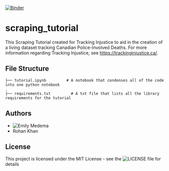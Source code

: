 [![Binder](https://mybinder.org/badge_logo.svg)](https://mybinder.org/v2/gh/emedema/scraping_tutorial/HEAD?)
# scraping_tutorial
This Scraping Tutorial created for Tracking Injustice to aid in the creation of a living dataset tracking Canadian Police-Involved Deaths. For more information regarding Tracking Injustice, see https://trackinginjustice.ca/.

## File Structure

```
├── tutorial.ipynb         # A notebook that condenses all of the code into one python notebook
.
├── requirements.txt         # A txt file that lists all the library requirements for the tutorial
```

## Authors

- ![Emily Medema]("https://github.com/emedema")
- Rohan Khan

## License

This project is licensed under the MIT License - see the ![LICENSE]("https://github.com/emedema/scraping_tutorial/blob/main/LICENSE") file for details
